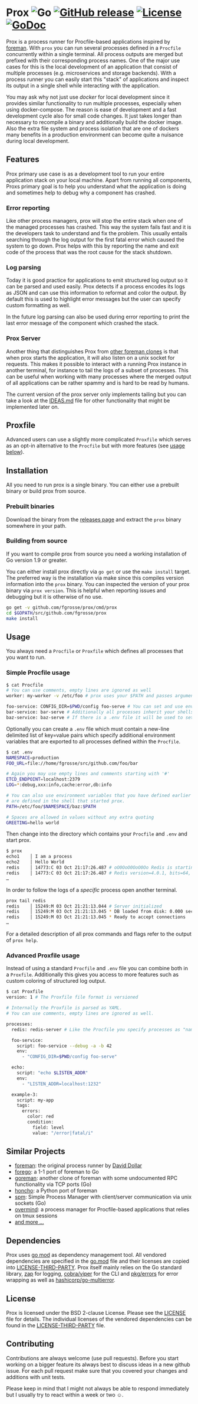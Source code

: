 # Prox ![Go](https://github.com/fgrosse/prox/workflows/Go/badge.svg) [![GitHub release](https://img.shields.io/github/tag/fgrosse/prox.svg?style=flat)](https://github.com/fgrosse/prox/releases)  [![License](https://img.shields.io/github/license/fgrosse/prox.svg)](https://github.com/fgrosse/prox/blob/master/LICENSE) [![GoDoc](https://godoc.org/github.com/fgrosse/prox?status.svg)](https://godoc.org/github.com/fgrosse/prox)

Prox is a process runner for Procfile-based applications inspired by [foreman][foreman].
With `prox` you can run several processes defined in a `Procfile` concurrently
within a single terminal. All process outputs are merged but prefixed with their
corresponding process names. One of the major use cases for this is the local
development of an application that consist of multiple processes (e.g.
microservices and storage backends). With a process runner you can easily start
this "stack" of applications and inspect its output in a single shell while
interacting with the application.

You may ask why not just use *docker* for local development since it provides
similar functionality to run multiple processes, especially when using docker-compose.
The reason is ease of development and a fast development cycle also for small
code changes. It just takes longer than necessary to recompile a binary and
additionally build the docker image. Also the extra file system and process isolation
that are one of dockers many benefits in a production environment can become quite
a nuisance during local development.

## Features

Prox primary use case is as a development tool to run your entire application stack
on your local machine. Apart from running all components, Proxs primary goal is to
help you understand what the application is doing and sometimes help to debug why
a component has crashed.

### Error reporting

Like other process managers, prox will stop the entire stack when one of the
managed processes has crashed. This way the system fails fast and it is the
developers task to understand and fix the problem. This usually entails searching
through the log output for the first fatal error which caused the system to go down.
Prox helps with this by reporting the name and exit code of the process that was
the root cause for the stack shutdown.

### Log parsing

Today it is good practice for applications to emit structured log output so it
can be parsed and used easily. Prox detects if a process encodes its logs as JSON
and can use this information to reformat and color the output. By default this is
used to highlight error messages but the user can specify custom formatting as well.

In the future log parsing can also be used during error reporting to print the
last error message of the component which crashed the stack.

### Prox Server

Another thing that distinguishes Prox from [other foreman clones](#similar-projects)
is that when prox starts the application, it will also listen on a unix socket for
requests. This makes it possible to interact with a running Prox instance in
another terminal, for instance to tail the logs of a subset of processes. This can
be useful when working with many processes where the merged output of all
applications can be rather spammy and is hard to be read by humans.

The current version of the prox server only implements tailing but you can take
a look at the [IDEAS.md](IDEAS.md) file for other functionality that might be
implemented later on.

## Proxfile

Advanced users can use a slightly more complicated `Proxfile` which serves as an
opt-in alternative to the `Procfile` but with more features (see [usage below](#advanced-proxfile-usage)).

## Installation

All you need to run prox is a single binary. You can either use a prebuilt
binary or build prox from source.

### Prebuilt binaries

Download the binary from the [releases page][releases] and extract the `prox` binary
somewhere in your path.

### Building from source

If you want to compile prox from source you need a working installation of Go
version 1.9 or greater.

You can either install prox directly via `go get` or use the `make install` target.
The preferred way is the installation via make since this compiles version information
into the `prox` binary. You can inspected the version of your prox binary via
`prox version`. This is helpful when reporting issues and debugging but it is
otherwise of no use.

```bash
go get -v github.com/fgrosse/prox/cmd/prox
cd $GOPATH/src/github.com/fgrosse/prox
make install
```

## Usage

You always need a `Procfile` or `Proxfile` which defines all processes that you want to run.

### Simple Procfile usage

```bash
$ cat Procfile
# You can use comments, empty lines are ignored as well
worker: my-worker -v /etc/foo # prox uses your $PATH and passes arguments and flags as expected

foo-service: CONFIG_DIR=$PWD/config foo-serve # You can set and use environment variables per job
bar-service: bar-serve # Additionally all processes inherit your shells environment
baz-service: baz-serve # If there is a .env file it will be used to set variables for all processes
```

Optionally you can create a `.env` file which must contain a new-line delimited
list of key=value pairs which specify additional environment variables that are
exported to all processes defined within the `Procfile`.

```bash
$ cat .env
NAMESPACE=production
FOO_URL=file://home/fgrosse/src/github.com/foo/bar

# Again you may use empty lines and comments starting with '#'
ETCD_ENDPOINT=localhost:2379
LOG=*:debug,xxx:info,cache:error,db:info

# You can also use environment variables that you have defined earlier or that
# are defined in the shell that started prox.
PATH=/etc/foo/$NAMESPACE/baz:$PATH

# Spaces are allowed in values without any extra quoting
GREETING=hello world
```

Then change into the directory which contains your `Procfile` and `.env` and start
prox.

```bash
$ prox
echo1    │ I am a process
echo2    │ Hello World
redis    │ 14773:C 03 Oct 21:17:26.487 # oO0OoO0OoO0Oo Redis is starting oO0OoO0OoO0Oo
redis    │ 14773:C 03 Oct 21:17:26.487 # Redis version=4.0.1, bits=64, commit=00000000, modified=0, pid=14773, just started
…
```

In order to follow the logs of a _specific_ process open another terminal.

```bash
prox tail redis
redis    │ 15249:M 03 Oct 21:21:13.044 # Server initialized
redis    │ 15249:M 03 Oct 21:21:13.045 * DB loaded from disk: 0.000 seconds
redis    │ 15249:M 03 Oct 21:21:13.045 * Ready to accept connections
…
``` 

For a detailed description of all prox commands and flags refer to the output
of `prox help`.

### Advanced Proxfile usage

Instead of using a standard `Procfile` and `.env` file you can combine both in a
`Proxfile`. Additionally this gives you access to more features such as custom
coloring of structured log output.

```bash
$ cat Proxfile
version: 1 # The Proxfile file format is versioned

# Internally the Proxfile is parsed as YAML.
# You can use comments, empty lines are ignored as well.

processes:
  redis: redis-server # Like the Procfile you specify processes as "name: shell script"

  foo-service:
    script: foo-service --debug -a -b 42
    env:
      - "CONFIG_DIR=$PWD/config foo-serve"

  echo:
    script: "echo $LISTEN_ADDR"
    env:
      - "LISTEN_ADDR=localhost:1232"

  example-3:
    script: my-app
    tags:
      errors:
        color: red
        condition:
          field: level
          value: "/error|fatal/i"
```

## Similar Projects

- [foreman][foreman]: the original process runner by [David Dollar][foreman-blog]
- [forego][forego]: a 1-1 port of foreman to Go
- [goreman][goreman]: another clone of foreman with some undocumented RPC functionality via TCP ports (Go)
- [honcho][honcho]: a Python port of foreman
- [spm][spm]: Simple Process Manager with client/server communication via unix sockets (Go)
- [overmind][overmind]: a process manager for Procfile-based applications that relies on tmux sessions
- [and more …][more-similar]

## Dependencies

Prox uses [go mod][go-mod] as dependency management tool. All vendored dependencies
are specified in the [go.mod](go.mod) file and their licenses are copied into
[LICENSE-THIRD-PARTY](LICENSE-THIRD-PARTY). Prox itself mainly relies on the Go
standard library, [zap][zap] for logging, [cobra/viper][cobra] for the CLI and
[pkg/errors][pkg-errors] for error wrapping as well as [hashicorp/go-multierror][multi-errors].

## License

Prox is licensed under the BSD 2-clause License. Please see the [LICENSE](LICENSE)
file for details. The individual licenses of the vendored dependencies can be
found in the [LICENSE-THIRD-PARTY](LICENSE-THIRD-PARTY) file.

## Contributing

Contributions are always welcome (use pull requests). Before you start working on
a bigger feature its always best to discuss ideas in a new github issue. For each
pull request make sure that you covered your changes and additions with unit tests.

Please keep in mind that I might not always be able to respond immediately but I
usually try to react within a week or two ☺.

[foreman]: https://github.com/ddollar/foreman
[forego]: https://github.com/ddollar/forego
[honcho]: https://github.com/nickstenning/honcho
[goreman]: https://github.com/mattn/goreman
[spm]: https://github.com/bytegust/spm
[overmind]: https://github.com/DarthSim/overmind
[releases]: https://github.com/fgrosse/prox/releases
[foreman-blog]: http://blog.daviddollar.org/2011/05/06/introducing-foreman.html
[more-similar]: https://github.com/ddollar/foreman#ports
[go-mod]: https://github.com/golang/go/wiki/Modules
[zap]: https://godoc.org/go.uber.org/zap
[cobra]: https://github.com/spf13/cobra
[pkg-errors]: https://github.com/pkg/errors
[multi-errors]: https://github.com/hashicorp/go-multierror
